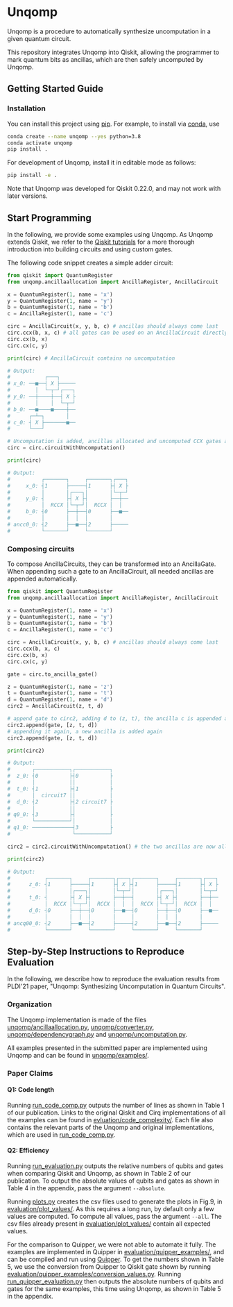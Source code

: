 # Unqomp

Unqomp is a procedure to automatically synthesize uncomputation in a given
quantum circuit.

This repository integrates Unqomp into Qiskit, allowing the programmer to mark
quantum bits as ancillas, which are then safely uncomputed by Unqomp.

## Getting Started Guide

### Installation

You can install this project using [pip](https://pypi.org/project/pip/). For
example, to install via [conda](https://docs.conda.io/en/latest/), use

```bash
conda create --name unqomp --yes python=3.8
conda activate unqomp
pip install .
```

For development of Unqomp, install it in editable mode as follows:

```bash
pip install -e .
```

Note that Unqomp was developed for Qiskit 0.22.0, and may not work with later
 versions.

## Start Programming

In the following, we provide some examples using Unqomp. As Unqomp extends
Qiskit, we refer to the [Qiskit
tutorials](https://qiskit.org/documentation/tutorials/circuits/1_getting_started_with_qiskit.html)
for a more thorough introduction into building circuits and using custom gates.

The following code snippet creates a simple adder circuit:

```python
from qiskit import QuantumRegister
from unqomp.ancillaallocation import AncillaRegister, AncillaCircuit

x = QuantumRegister(1, name = 'x')
y = QuantumRegister(1, name = 'y')
b = QuantumRegister(1, name = 'b')
c = AncillaRegister(1, name = 'c')

circ = AncillaCircuit(x, y, b, c) # ancillas should always come last
circ.ccx(b, x, c) # all gates can be used on an AncillaCircuit directly
circ.cx(b, x)
circ.cx(c, y)

print(circ) # AncillaCircuit contains no uncomputation

# Output:
#           ┌───┐
# x_0: ──■──┤ X ├─────
#        │  └─┬─┘┌───┐
# y_0: ──┼────┼──┤ X ├
#        │    │  └─┬─┘
# b_0: ──■────■────┼──
#      ┌─┴─┐       │  
# c_0: ┤ X ├───────■──
#      └───┘

# Uncomputation is added, ancillas allocated and uncomputed CCX gates are replaced by the Margolus RCCX gate. The AncillaCircuit is converted to a qiskit QuantumCircuit, which does not distinguish ancillas from other qubits.
circ = circ.circuitWithUncomputation()

print(circ)

# Output:
#          ┌───────┐     ┌───────┐┌───┐
#     x_0: ┤1      ├─────┤1      ├┤ X ├
#          │       │┌───┐│       │└─┬─┘
#     y_0: ┤       ├┤ X ├┤       ├──┼──
#          │  RCCX │└─┬─┘│  RCCX │  │  
#     b_0: ┤0      ├──┼──┤0      ├──■──
#          │       │  │  │       │
# ancc0_0: ┤2      ├──■──┤2      ├─────
#          └───────┘     └───────┘
```

### Composing circuits

To compose AncillaCircuits, they can be transformed into an AncillaGate. When appending such a gate to an AncillaCircuit, all needed ancillas are appended automatically.

```python
from qiskit import QuantumRegister
from unqomp.ancillaallocation import AncillaRegister, AncillaCircuit

x = QuantumRegister(1, name = 'x')
y = QuantumRegister(1, name = 'y')
b = QuantumRegister(1, name = 'b')
c = AncillaRegister(1, name = 'c')

circ = AncillaCircuit(x, y, b, c) # ancillas should always come last
circ.ccx(b, x, c)
circ.cx(b, x)
circ.cx(c, y)

gate = circ.to_ancilla_gate()

z = QuantumRegister(1, name = 'z')
t = QuantumRegister(1, name = 't')
d = QuantumRegister(1, name = 'd')
circ2 = AncillaCircuit(z, t, d)

# append gate to circ2, adding d to (z, t), the ancilla c is appended automatically
circ2.append(gate, [z, t, d])
# appending it again, a new ancilla is added again
circ2.append(gate, [z, t, d])

print(circ2)

# Output:
#       ┌───────────┐┌───────────┐
#  z_0: ┤0          ├┤0          ├
#       │           ││           │
#  t_0: ┤1          ├┤1          ├
#       │  circuit7 ││           │
#  d_0: ┤2          ├┤2 circuit7 ├
#       │           ││           │
# q0_0: ┤3          ├┤           ├
#       └───────────┘│           │
# q1_0: ─────────────┤3          ├
#                    └───────────┘

circ2 = circ2.circuitWithUncomputation() # the two ancillas are now allocated on the same qubit

print(circ2)

# Output:
#           ┌───────┐     ┌───────┐┌───┐┌───────┐     ┌───────┐┌───┐
#      z_0: ┤1      ├─────┤1      ├┤ X ├┤1      ├─────┤1      ├┤ X ├
#           │       │┌───┐│       │└─┬─┘│       │┌───┐│       │└─┬─┘
#      t_0: ┤       ├┤ X ├┤       ├──┼──┤       ├┤ X ├┤       ├──┼──
#           │  RCCX │└─┬─┘│  RCCX │  │  │  RCCX │└─┬─┘│  RCCX │  │  
#      d_0: ┤0      ├──┼──┤0      ├──■──┤0      ├──┼──┤0      ├──■──
#           │       │  │  │       │     │       │  │  │       │
# ancq00_0: ┤2      ├──■──┤2      ├─────┤2      ├──■──┤2      ├─────
#           └───────┘     └───────┘     └───────┘     └───────┘
```

## Step-by-Step Instructions to Reproduce Evaluation

In the following, we describe how to reproduce the evaluation results from
PLDI'21 paper, "Unqomp: Synthesizing Uncomputation in Quantum Circuits".

### Organization

The Unqomp implementation is made of the files
[unqomp/ancillaallocation.py](unqomp/ancillaallocation.py),
[unqomp/converter.py](unqomp/converter.py),
[unqomp/dependencygraph.py](unqomp/dependencygraph.py) and
[unqomp/uncomputation.py](unqomp/uncomputation.py).

All examples presented in the submitted paper are implemented using Unqomp and
can be found in [unqomp/examples/](unqomp/examples/).

### Paper Claims

#### Q1: Code length
Running [run_code_comp.py](run_code_comp.py) outputs the number of lines as shown in Table 1 of our publication.
Links to the original Qiskit and Cirq implementations of all the examples can be
found in [evluation/code_complexity/](evluation/code_complexity/). Each file also contains the
relevant parts of the Unqomp and original implementations, which are used in [run_code_comp.py](run_code_comp.py).

#### Q2: Efficiency

Running [run_evaluation.py](run_evaluation.py) outputs the relative numbers of
qubits and gates when comparing Qiskit and Unqomp, as shown in Table 2 of our publication. To output the absolute
values of qubits and gates as shown in Table 4 in the appendix, pass the argument
`--absolute`.

Running [plots.py](plots.py) creates the csv files used to generate the plots in
Fig.9, in [evaluation/plot_values/](evaluation/plot_values/). As this requires a long run, by default
only a few values are computed. To compute all values, pass the argument
`--all`. The csv files already present in [evaluation/plot_values/](evaluation/plot_values/) contain
all expected values.

For the comparison to Quipper, we were not able to automate it fully. The examples are implemented in Quipper in [evaluation/quipper_examples/](evaluation/quipper_examples), and can be compiled and run using [Quipper](https://www.mathstat.dal.ca/~selinger/quipper/). To get the numbers shown in Table 5, we use the conversion from Quipper to Qiskit gate shown by running [evaluation/quipper_examples/conversion_values.py](evaluation/quipper_examples/conversion_values.py).
Running [run_quipper_evaluation.py](run_quipper_evaluation.py) then outputs the absolute numbers of qubits and gates for the same examples, this time using Unqomp, as shown in Table 5 in the appendix.


